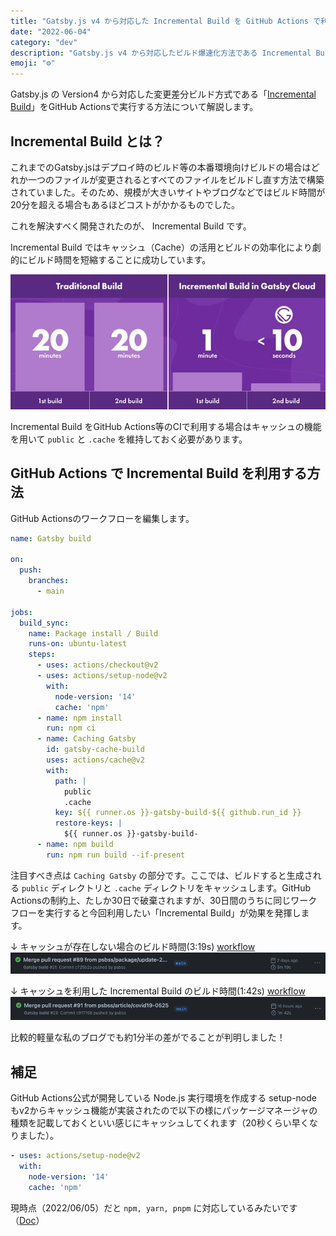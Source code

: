 ```yaml
---
title: "Gatsby.js v4 から対応した Incremental Build を GitHub Actions で利用する方法"
date: "2022-06-04"
category: "dev"
description: "Gatsby.js v4 から対応したビルド爆速化方法である Incremental Build を GitHub Actions 環境下で利用する方法についてまとめました"
emoji: "⚙️"
---
```


Gatsby.js の Version4 から対応した変更差分ビルド方式である「[Incremental Build](https://www.gatsbyjs.com/blog/2020-04-22-announcing-incremental-builds/)」をGitHub Actionsで実行する方法について解説します。

## Incremental Build とは？
これまでのGatsby.jsはデプロイ時のビルド等の本番環境向けビルドの場合はどれか一つのファイルが変更されるとすべてのファイルをビルドし直す方法で構築されていました。そのため、規模が大きいサイトやブログなどではビルド時間が20分を超える場合もあるほどコストがかかるものでした。

これを解決すべく開発されたのが、 Incremental Build です。

Incremental Build ではキャッシュ（Cache）の活用とビルドの効率化により劇的にビルド時間を短縮することに成功しています。

![Incremental Build](./incremental-builds-infographic.png)

Incremental Build をGitHub Actions等のCIで利用する場合はキャッシュの機能を用いて `public` と `.cache` を維持しておく必要があります。

## GitHub Actions で Incremental Build を利用する方法
GitHub Actionsのワークフローを編集します。

```yaml:title=workflow.yml
name: Gatsby build

on:
  push:
    branches:
      - main

jobs:
  build_sync:
    name: Package install / Build
    runs-on: ubuntu-latest
    steps:
      - uses: actions/checkout@v2
      - uses: actions/setup-node@v2
        with:
          node-version: '14'
          cache: 'npm'
      - name: npm install
        run: npm ci
      - name: Caching Gatsby
        id: gatsby-cache-build
        uses: actions/cache@v2
        with:
          path: |
            public
            .cache
          key: ${{ runner.os }}-gatsby-build-${{ github.run_id }}
          restore-keys: |
            ${{ runner.os }}-gatsby-build-
      - name: npm build
        run: npm run build --if-present
```

注目すべき点は `Caching Gatsby` の部分です。ここでは、ビルドすると生成される `public` ディレクトリと `.cache` ディレクトリをキャッシュします。GitHub Actionsの制約上、たしか30日で破棄されますが、30日間のうちに同じワークフローを実行すると今回利用したい「Incremental Build」が効果を発揮します。

↓ キャッシュが存在しない場合のビルド時間(3:19s) [workflow](https://github.com/psbss/blog/actions#:~:text=Merge%20pull%20request%20%2391%20from%20psbss/article/covid19%2D0525)
![GitHub Actions no cache build log](./gha-log-no-cache.png)

↓ キャッシュを利用した Incremental Build のビルド時間(1:42s) [workflow](https://github.com/psbss/blog/actions#:~:text=Merge%20pull%20request%20%2389%20from%20psbss/package/update%2D20220601)
![GitHub Actions cache build log](./gha-log-cache.png)

比較的軽量な私のブログでも約1分半の差がでることが判明しました！

## 補足
GitHub Actions公式が開発している Node.js 実行環境を作成する setup-node もv2からキャッシュ機能が実装されたので以下の様にパッケージマネージャの種類を記載しておくといい感じにキャッシュしてくれます（20秒くらい早くなりました）。

```yaml:title=workflow.yml
- uses: actions/setup-node@v2
  with:
    node-version: '14'
    cache: 'npm'
```

現時点（2022/06/05）だと `npm, yarn, pnpm` に対応しているみたいです（[Doc](https://github.com/actions/setup-node/tree/eeb10cff27034e7acf239c5d29f62154018672fd)）
